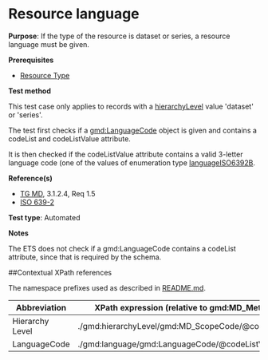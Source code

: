 # Resource language

**Purpose**: If the type of the resource is dataset or series, a resource language must be given.

**Prerequisites**

* [Resource Type](http://inspire.ec.europa.eu/id/ats/metadata/2.0/datasets-and-series/resource-type)

**Test method**

This test case only applies to records with a [hierarchyLevel](#hierarchyLevel) value 'dataset' or 'series'.

The test first checks if a [gmd:LanguageCode](#langcode) object is given and contains a codeList and 
codeListValue attribute.

It is then checked if the codeListValue attribute contains a valid 3-letter language code (one of the values of 
enumeration type [languageISO6392B](http://inspire.ec.europa.eu/schemas/common/1.0/common.xsd).

**Reference(s)**	 

* [TG MD](http://inspire.ec.europa.eu/id/ats/metadata/2.0/datasets-and-series/README#ref_TG_MD), 3.1.2.4, Req 1.5
* [ISO 639-2](http://inspire.ec.europa.eu/id/ats/metadata/2.0/datasets-and-series/README#ref_ISO_639_2)

**Test type**: Automated

**Notes**

The ETS does not check if a gmd:LanguageCode contains a codeList attribute, since that is required by the schema.

##Contextual XPath references

The namespace prefixes used as described in [README.md](http://inspire.ec.europa.eu/id/ats/metadata/2.0/datasets-and-series/README#namespaces).

Abbreviation                                   |  XPath expression (relative to gmd:MD_Metadata)
-----------------------------------------------| -------------------------------------------------------------------------
<a name="hierarchyLevel"></a> Hierarchy Level | ./gmd:hierarchyLevel/gmd:MD_ScopeCode/@codeListValue
<a name="langcode"></a> LanguageCode  | ./gmd:language/gmd:LanguageCode/@codeListValue
